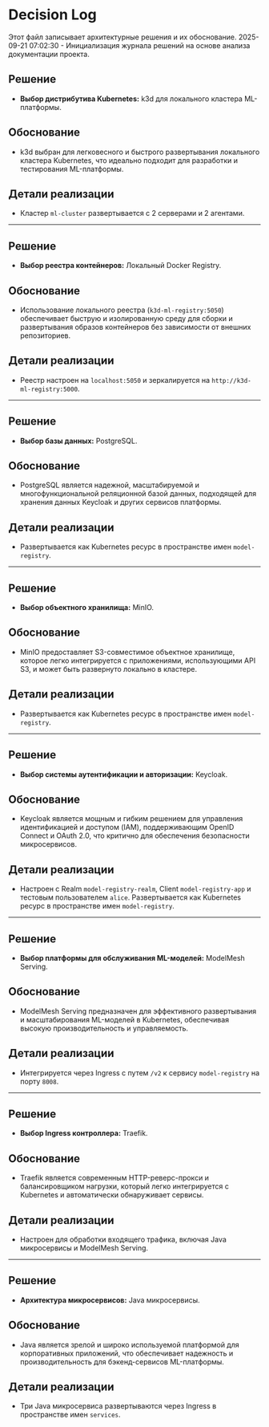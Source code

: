 # Decision Log

Этот файл записывает архитектурные решения и их обоснование.
2025-09-21 07:02:30 - Инициализация журнала решений на основе анализа документации проекта.

## Решение

*   **Выбор дистрибутива Kubernetes:** k3d для локального кластера ML-платформы.

## Обоснование

*   k3d выбран для легковесного и быстрого развертывания локального кластера Kubernetes, что идеально подходит для разработки и тестирования ML-платформы.

## Детали реализации

*   Кластер `ml-cluster` развертывается с 2 серверами и 2 агентами.

---

## Решение

*   **Выбор реестра контейнеров:** Локальный Docker Registry.

## Обоснование

*   Использование локального реестра (`k3d-ml-registry:5050`) обеспечивает быструю и изолированную среду для сборки и развертывания образов контейнеров без зависимости от внешних репозиториев.

## Детали реализации

*   Реестр настроен на `localhost:5050` и зеркалируется на `http://k3d-ml-registry:5000`.

---

## Решение

*   **Выбор базы данных:** PostgreSQL.

## Обоснование

*   PostgreSQL является надежной, масштабируемой и многофункциональной реляционной базой данных, подходящей для хранения данных Keycloak и других сервисов платформы.

## Детали реализации

*   Развертывается как Kubernetes ресурс в пространстве имен `model-registry`.

---

## Решение

*   **Выбор объектного хранилища:** MinIO.

## Обоснование

*   MinIO предоставляет S3-совместимое объектное хранилище, которое легко интегрируется с приложениями, использующими API S3, и может быть развернуто локально в кластере.

## Детали реализации

*   Развертывается как Kubernetes ресурс в пространстве имен `model-registry`.

---

## Решение

*   **Выбор системы аутентификации и авторизации:** Keycloak.

## Обоснование

*   Keycloak является мощным и гибким решением для управления идентификацией и доступом (IAM), поддерживающим OpenID Connect и OAuth 2.0, что критично для обеспечения безопасности микросервисов.

## Детали реализации

*   Настроен с Realm `model-registry-realm`, Client `model-registry-app` и тестовым пользователем `alice`. Развертывается как Kubernetes ресурс в пространстве имен `model-registry`.

---

## Решение

*   **Выбор платформы для обслуживания ML-моделей:** ModelMesh Serving.

## Обоснование

*   ModelMesh Serving предназначен для эффективного развертывания и масштабирования ML-моделей в Kubernetes, обеспечивая высокую производительность и управляемость.

## Детали реализации

*   Интегрируется через Ingress с путем `/v2` к сервису `model-registry` на порту `8008`.

---

## Решение

*   **Выбор Ingress контроллера:** Traefik.

## Обоснование

*   Traefik является современным HTTP-реверс-прокси и балансировщиком нагрузки, который легко интегрируется с Kubernetes и автоматически обнаруживает сервисы.

## Детали реализации

*   Настроен для обработки входящего трафика, включая Java микросервисы и ModelMesh Serving.

---

## Решение

*   **Архитектура микросервисов:** Java микросервисы.

## Обоснование

*   Java является зрелой и широко используемой платформой для корпоративных приложений, что обеспечивает надежность и производительность для бэкенд-сервисов ML-платформы.

## Детали реализации

*   Три Java микросервиса развертываются через Ingress в пространстве имен `services`.